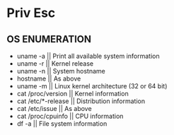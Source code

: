 # Priv Esc

## OS ENUMERATION


   

* uname -a	 || Print all available system information
* uname -r ||	Kernel release
* uname -n ||	System hostname
* hostname	|| As above
* uname -m	|| Linux kernel architecture (32 or 64 bit)
* cat /proc/version ||	Kernel information
* cat /etc/*-release || Distribution information
* cat /etc/issue	|| As above
* cat /proc/cpuinfo	|| CPU information
* df -a	|| File system information
